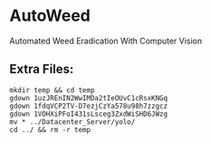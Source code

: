 # AutoWeed
Automated Weed Eradication With Computer Vision


## Extra Files:

```
mkdir temp && cd temp
gdown 1uzJREnIN2WwIMDa2tIeOUvC1cRsxKNGq
gdown 1fdqVCP2TV-D7ezjCzYa578u98h7zzgcz
gdown 1VOHXiPFoI431sLsceg3ZxdWiSHD6JWzg
mv * ../Datacenter_Server/yolo/
cd ../ && rm -r temp
```
